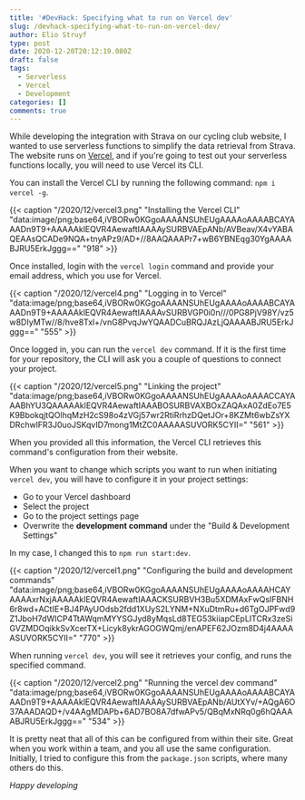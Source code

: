 ```yaml
---
title: '#DevHack: Specifying what to run on Vercel dev'
slug: /devhack-specifying-what-to-run-on-vercel-dev/
author: Elio Struyf
type: post
date: 2020-12-20T20:12:19.080Z
draft: false
tags:
  - Serverless
  - Vercel
  - Development
categories: []
comments: true
---
```


While developing the integration with Strava on our cycling club website, I wanted to use serverless functions to simplify the data retrieval from Strava. The website runs on [Vercel](https://vercel.com), and if you're going to test out your serverless functions locally, you will need to use Vercel its CLI.

You can install the Vercel CLI by running the following command: `npm i vercel -g`.

{{< caption "/2020/12/vercel3.png" "Installing the Vercel CLI"  "data:image/png;base64,iVBORw0KGgoAAAANSUhEUgAAAAoAAAABCAYAAADn9T9+AAAAAklEQVR4AewaftIAAAAySURBVAEpANb/AVBeav/X4vYABAQEAAsQCADe9NQA+tnyAPz9/AD+//8AAQAAAPr7+wB6YBNEqg30YgAAAABJRU5ErkJggg==" "918" >}}

Once installed, login with the `vercel login` command and provide your email address, which you use for Vercel.

{{< caption "/2020/12/vercel4.png" "Logging in to Vercel"  "data:image/png;base64,iVBORw0KGgoAAAANSUhEUgAAAAoAAAABCAYAAADn9T9+AAAAAklEQVR4AewaftIAAAAvSURBVGP0i0n///0PG8PjV98Y/vz5w8DIyMTw//8/hve8Txl+/vnG8PvqJwYQAADCuBRQJAzLjQAAAABJRU5ErkJggg==" "555" >}}

Once logged in, you can run the `vercel dev` command. If it is the first time for your repository, the CLI will ask you a couple of questions to connect your project.

{{< caption "/2020/12/vercel5.png" "Linking the project"  "data:image/png;base64,iVBORw0KGgoAAAANSUhEUgAAAAoAAAACCAYAAABhYU3QAAAAAklEQVR4AewaftIAAABOSURBVAXBOxZAQAxA0ZdEo7E5K9BbokqjtQOlhqMzH2cS98o4zVGj57wr2RtiRrhzDQetJOr+8KZMt6wbZsYXDRchwlFR3J0uoJSKqvID7mong1MtZC0AAAAASUVORK5CYII=" "561" >}}

When you provided all this information, the Vercel CLI retrieves this command's configuration from their website. 

When you want to change which scripts you want to run when initiating `vercel dev`, you will have to configure it in your project settings:

- Go to your Vercel dashboard
- Select the project
- Go to the project settings page
- Overwrite the **development command** under the "Build & Development Settings"

In my case, I changed this to `npm run start:dev`.

{{< caption "/2020/12/vercel1.png" "Configuring the build and development commands"  "data:image/png;base64,iVBORw0KGgoAAAANSUhEUgAAAAoAAAAHCAYAAAAxrNxjAAAAAklEQVR4AewaftIAAACKSURBVH3Bu5XDMAxFwQsIFBNH6r8wd+ACtIE+BJ4PAyUOdsb2fdd1XUyS2LYNM+NXuDtmRu+d6TgOJPFwd9Z1JboH7dWICP4TtAWqmMYYSGJyd8yMqsLd8TEG53kiiapCEpLITCRx3zeSiGVZMDOqikkSvXcerTX+Licyk8ykrAGOGWQmj/enAPEF62JOzm8D4j4AAAAASUVORK5CYII=" "770" >}}

When running `vercel dev`, you will see it retrieves your config, and runs the specified command.

{{< caption "/2020/12/vercel2.png" "Running the vercel dev command"  "data:image/png;base64,iVBORw0KGgoAAAANSUhEUgAAAAoAAAABCAYAAADn9T9+AAAAAklEQVR4AewaftIAAAAySURBVAEpANb/AUtXYv/+AQgA6O37AAADAQD+/v4AAgMDAPb+6AD7BO8A7dfwAPv5/QBqMxNRq0g6hQAAAABJRU5ErkJggg==" "534" >}}

It is pretty neat that all of this can be configured from within their site. Great when you work within a team, and you all use the same configuration. Initially, I tried to configure this from the `package.json` scripts, where many others do this. 

*Happy developing*
